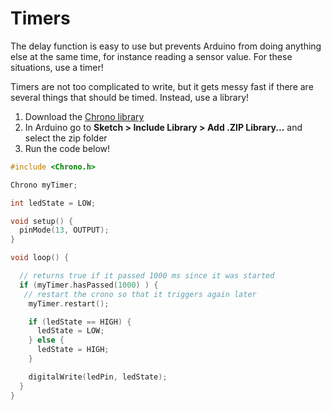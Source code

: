 # Timers

The delay function is easy to use but prevents Arduino from doing anything else at the same time, for instance reading a sensor value. For these situations, use a timer!

Timers are not too complicated to write, but it gets messy fast if there are several things that should be timed. Instead, use a library!

1. Download the [Chrono library](https://github.com/SofaPirate/Chrono/archive/master.zip)
2. In Arduino go to **Sketch &gt; Include Library &gt; Add .ZIP Library...**  and select the zip folder
3. Run the code below!

```cpp
#include <Chrono.h>

Chrono myTimer;

int ledState = LOW;

void setup() {
  pinMode(13, OUTPUT);
}

void loop() {

  // returns true if it passed 1000 ms since it was started
  if (myTimer.hasPassed(1000) ) {
   // restart the crono so that it triggers again later 
    myTimer.restart();

    if (ledState == HIGH) {
      ledState = LOW;
    } else {
      ledState = HIGH;
    }

    digitalWrite(ledPin, ledState);
  }
}
```

 

